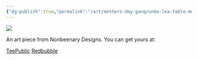 ```yaml
---
{"dg-publish":true,"permalink":"/art/mothers-day-gang/unbe-lea-fable-mom/","title":"UnbeLEAFable Mom","tags":["Art","Mother's Day"]}
---
```



![](https://baserow-media.ams3.digitaloceanspaces.com/user_files/5WMxuOBTqOYzfs0khHudTffMk12uRA64_bae918dbd1f11bccedbf9a57b566a81ce48aaaa8585b94665a7e297b30bb4860.jpg)

An art piece from Nonbeenary Designs. You can get yours at:

[TeePublic](https://www.teepublic.com/t-shirt/50758444-unbeleafable-mom?store_id=258912)
[Redbubble](https://www.redbubble.com/shop/ap/152701915?ref=studio-promote)
